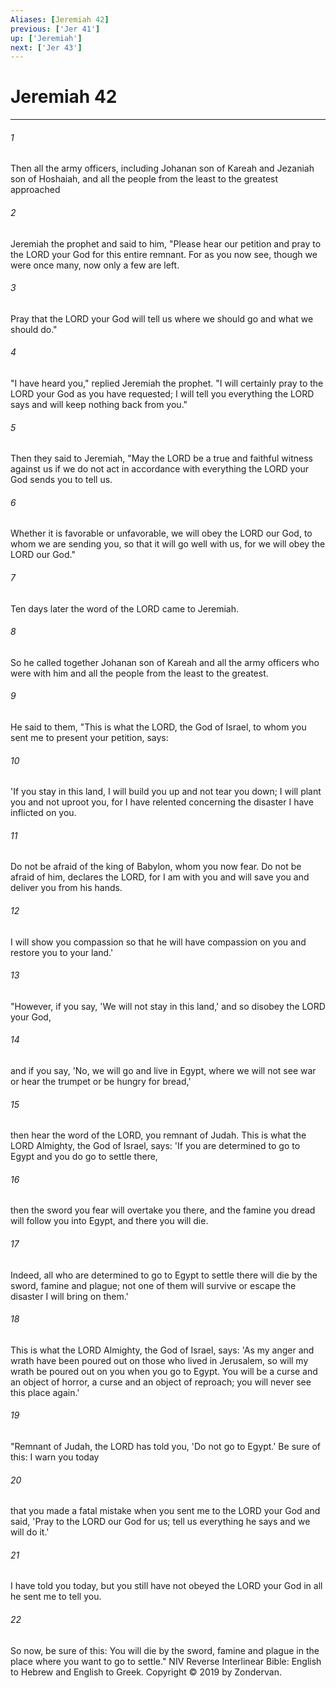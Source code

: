 ```yaml
---
Aliases: [Jeremiah 42]
previous: ['Jer 41']
up: ['Jeremiah']
next: ['Jer 43']
---
```

# Jeremiah 42

***


###### 1 
Then all the army officers, including Johanan son of Kareah and Jezaniah son of Hoshaiah, and all the people from the least to the greatest approached 

###### 2 
Jeremiah the prophet and said to him, "Please hear our petition and pray to the LORD your God for this entire remnant. For as you now see, though we were once many, now only a few are left. 

###### 3 
Pray that the LORD your God will tell us where we should go and what we should do." 

###### 4 
"I have heard you," replied Jeremiah the prophet. "I will certainly pray to the LORD your God as you have requested; I will tell you everything the LORD says and will keep nothing back from you." 

###### 5 
Then they said to Jeremiah, "May the LORD be a true and faithful witness against us if we do not act in accordance with everything the LORD your God sends you to tell us. 

###### 6 
Whether it is favorable or unfavorable, we will obey the LORD our God, to whom we are sending you, so that it will go well with us, for we will obey the LORD our God." 

###### 7 
Ten days later the word of the LORD came to Jeremiah. 

###### 8 
So he called together Johanan son of Kareah and all the army officers who were with him and all the people from the least to the greatest. 

###### 9 
He said to them, "This is what the LORD, the God of Israel, to whom you sent me to present your petition, says: 

###### 10 
'If you stay in this land, I will build you up and not tear you down; I will plant you and not uproot you, for I have relented concerning the disaster I have inflicted on you. 

###### 11 
Do not be afraid of the king of Babylon, whom you now fear. Do not be afraid of him, declares the LORD, for I am with you and will save you and deliver you from his hands. 

###### 12 
I will show you compassion so that he will have compassion on you and restore you to your land.' 

###### 13 
"However, if you say, 'We will not stay in this land,' and so disobey the LORD your God, 

###### 14 
and if you say, 'No, we will go and live in Egypt, where we will not see war or hear the trumpet or be hungry for bread,' 

###### 15 
then hear the word of the LORD, you remnant of Judah. This is what the LORD Almighty, the God of Israel, says: 'If you are determined to go to Egypt and you do go to settle there, 

###### 16 
then the sword you fear will overtake you there, and the famine you dread will follow you into Egypt, and there you will die. 

###### 17 
Indeed, all who are determined to go to Egypt to settle there will die by the sword, famine and plague; not one of them will survive or escape the disaster I will bring on them.' 

###### 18 
This is what the LORD Almighty, the God of Israel, says: 'As my anger and wrath have been poured out on those who lived in Jerusalem, so will my wrath be poured out on you when you go to Egypt. You will be a curse and an object of horror, a curse and an object of reproach; you will never see this place again.' 

###### 19 
"Remnant of Judah, the LORD has told you, 'Do not go to Egypt.' Be sure of this: I warn you today 

###### 20 
that you made a fatal mistake when you sent me to the LORD your God and said, 'Pray to the LORD our God for us; tell us everything he says and we will do it.' 

###### 21 
I have told you today, but you still have not obeyed the LORD your God in all he sent me to tell you. 

###### 22 
So now, be sure of this: You will die by the sword, famine and plague in the place where you want to go to settle." NIV Reverse Interlinear Bible: English to Hebrew and English to Greek. Copyright © 2019 by Zondervan.
